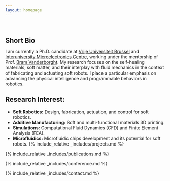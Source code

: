 ```yaml
---
layout: homepage
---
```


<h1 id="about-me"></h1>

<h2 style="margin: 60px 0px 10px;">Short Bio</h2>

I am currently a Ph.D. candidate at [Vrije Universiteit Brussel](https://www.vub.be/en) and [Interuniversity Microelectronics Centre](https://www.imec-int.com/en), working under the mentorship of Prof. [Bram Vanderborght](http://mech.vub.ac.be/multibody/members/bram.htm). My research focuses on the self-healing materials, soft matter, and their interplay with fluid mechanics in the context of fabricating and actuating soft robots. I place a particular emphasis on advancing the physical intelligence and programmable behaviors in robotics.
## Research Interest:
- **Soft Robotics:** Design, fabrication, actuation, and control for soft robotics.
- **Additive Manufacturing:** Soft and multi-functional materials 3D printing.
- **Simulations:** Computational Fluid Dynamics (CFD) and Finite Element Analysis (FEA).
- **Microfluidics:** Microfluidic chips development and its potential for soft robots.
{% include_relative _includes/projects.md %}

{% include_relative _includes/publications.md %}

{% include_relative _includes/conference.md %}

{% include_relative _includes/contact.md %}
<!-- <strong style="color:#e74d3c; font-weight:600"><strong style="color:#e74d3c; font-weight:600">I am currently on the 2024-2025 academic job market, looking for faculty positions related to Soft robotics, Mechanical Engineering, Fluid Mechanics, and Stimulus-responsive materials. Please feel free to contact me if you are interested. I am also happy to give talks on my research in related seminars.</strong></strong> -->


<!-- 
{% include_relative _includes/publications.md %}

{% include_relative _includes/teaching.md %}

{% include_relative _includes/talks.md %}

{% include_relative _includes/services.md %}

{% include_relative _includes/news.md %}
 -->
